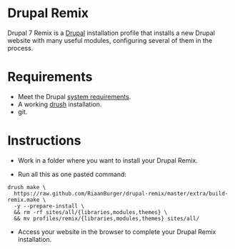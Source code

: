 Drupal Remix
============
Drupal 7 Remix is a [Drupal](http://drupal.org) installation
profile that installs a new Drupal website with many useful modules, configuring
several of them in the process.

Requirements
============
- Meet the Drupal [system requirements](https://drupal.org/requirements).
- A working [drush](https://drupal.org/project/drush) installation.
- git.

Instructions
============

- Work in a folder where you want to install your Drupal Remix.

- Run all this as one pasted command:

```
drush make \
  https://raw.github.com/RiaanBurger/drupal-remix/master/extra/build-remix.make \
  -y --prepare-install \
  && rm -rf sites/all/{libraries,modules,themes} \
  && mv profiles/remix/{libraries,modules,themes} sites/all/
```
- Access your website in the browser to complete your Drupal Remix installation.

